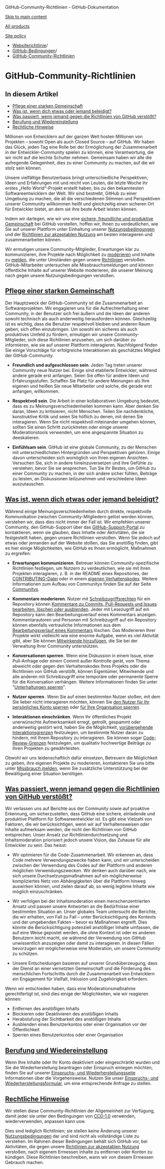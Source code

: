 GitHub-Community-Richtlinien - GitHub-Dokumentation

[Skip to main content](#main-content)

[All products](/de)

[Site policy](/site-policy)

* [Websiterichtlinie](/de/site-policy)/
* [GitHub-Bedingungen](/de/site-policy/github-terms)/
* [GitHub-Community-Richtlinien](/de/site-policy/github-terms/github-community-guidelines)

GitHub-Community-Richtlinien
==========

In diesem Artikel
----------

* [Pflege einer starken Gemeinschaft](#maintaining-a-strong-community)
* [Was ist, wenn dich etwas oder jemand beleidigt?](#what-if-something-or-someone-offends-you)
* [Was passiert, wenn jemand gegen die Richtlinien von GitHub verstößt?](#what-happens-if-someone-violates-githubs-policies)
* [Berufung und Wiedereinstellung](#appeal-and-reinstatement)
* [Rechtliche Hinweise](#legal-notices)

Millionen von Entwicklern auf der ganzen Welt hosten Millionen von Projekten – sowohl Open als auch Closed Source – auf GitHub. Wir haben das Glück, jeden Tag eine Rolle bei der Ermöglichung der Zusammenarbeit in der Entwickler-Community spielen zu können, eine Verantwortung, die wir nicht auf die leichte Schulter nehmen. Gemeinsam haben wir alle die aufregende Gelegenheit, dies zu einer Community zu machen, auf die wir stolz sein können.

Unsere vielfältige Benutzerbasis bringt unterschiedliche Perspektiven, Ideen und Erfahrungen mit und reicht von Leuten, die letzte Woche ihr erstes „Hello World“-Projekt erstellt haben, bis zu den bekanntesten Softwareentwicklern der Welt. Wir sind bestrebt, GitHub zu einer Umgebung zu machen, die all die verschiedenen Stimmen und Perspektiven unserer Community willkommen heißt und gleichzeitig einen sicheren Ort für Entwickler bietet, an dem sie ihre beste Arbeit leisten können.

Indem wir darlegen, wie wir uns eine [sichere, freundliche und produktive Gemeinschaft](https://opensource.guide/building-community/) bei GitHub vorstellen, hoffen wir, Ihnen zu verdeutlichen, wie Sie auf unserer Plattform unter Einhaltung unserer [Nutzungsbedingungen](/de/site-policy/github-terms/github-terms-of-service) und der [Richtlinien zur akzeptablen Nutzung](/de/site-policy/acceptable-use-policies/github-acceptable-use-policies) am besten interagieren und zusammenarbeiten können.

Wir ermutigen unsere Community-Mitglieder, Erwartungen klar zu kommunizieren, ihre Projekte nach Möglichkeit zu [moderieren](#what-if-something-or-someone-offends-you) und Inhalte zu [melden](https://github.com/contact/report-abuse), die unter Umständen gegen unsere [Richtlinien](/de/site-policy/github-terms/github-terms-of-service) verstoßen. GitHub-Mitarbeiter untersuchen alle Missbrauchsmeldungen und können öffentliche Inhalte auf unserer Website moderieren, die unserer Meinung nach gegen unsere Nutzungsbedingungen verstoßen.

[Pflege einer starken Gemeinschaft](#maintaining-a-strong-community)
----------

Der Hauptzweck der GitHub-Community ist die Zusammenarbeit an Softwareprojekten. Wir engagieren uns für die Aufrechterhaltung einer Community, in der Benutzer sich frei äußern und die Ideen der anderen sowohl technisch als auch anderweitig herausfordern können. Gleichzeitig ist es wichtig, dass die Benutzer respektvoll bleiben und anderen Raum geben, sich offen einzubringen. Um sowohl ein sicheres als auch produktives Umfeld zu fördern, ermutigen wir unsere Community-Mitglieder, sich diese Richtlinien anzusehen, um sich darüber zu informieren, wie sie auf unserer Plattform interagieren. Nachfolgend finden Sie einige Vorschläge für erfolgreiche Interaktionen als geschätztes Mitglied der GitHub-Community.

* **Freundlich und aufgeschlossen sein**. Jeden Tag treten unserer Community neue Nutzer bei. Einige sind etablierte Entwickler, während andere gerade erst anfangen. Seien Sie offen für andere Ideen und Erfahrungsstufen. Schaffen Sie Platz für andere Meinungen als Ihre eigenen und heißen Sie neue Mitarbeiter und solche, die gerade erst anfangen, willkommen.

* **Respektvoll sein**. Die Arbeit in einer kollaborativen Umgebung bedeutet, dass es zu Meinungsverschiedenheiten kommen kann. Aber denken Sie daran, Ideen zu kritisieren, nicht Menschen. Teilen Sie nachdenkliche, konstruktive Kritik und seien Sie höflich zu denen, mit denen Sie interagieren. Wenn Sie nicht respektvoll miteinander umgehen können, sollten Sie einen Schritt zurücktreten oder einige unserer Moderationstools verwenden, um eine angespannte Situation zu deeskalieren.

* **Einfühlsam sein**. GitHub ist eine globale Community, zu der Menschen mit unterschiedlichsten Hintergründen und Perspektiven gehören. Einige davon unterscheiden sich womöglich von Ihren eigenen Ansichten. Versuchen Sie, sich in andere hineinzuversetzen und ihre Gefühle zu verstehen, bevor Sie sie ansprechen. Tun Sie Ihr Bestes, um GitHub zu einer Community zu machen, in der sich andere sicher fühlen, Beiträge zu leisten, an Diskussionen teilzunehmen und verschiedene Ideen auszutauschen.

[Was ist, wenn dich etwas oder jemand beleidigt?](#what-if-something-or-someone-offends-you)
----------

Während einige Meinungsverschiedenheiten durch direkte, respektvolle Kommunikation zwischen Community-Mitgliedern gelöst werden können, verstehen wir, dass dies nicht immer der Fall ist. Wir empfehlen unserer Community, den GitHub-Support über das [GitHub-Support-Portal](https://support.github.com/) zu kontaktieren, wenn sie glauben, dass Inhalte oder Aktivitäten, die sie festgestellt haben, gegen unsere Richtlinien verstoßen. Wenn Sie jedoch auf etwas oder jemanden auf der Website stoßen, das Sie anstößig finden, gibt es hier einige Möglichkeiten, wie GitHub es Ihnen ermöglicht, Maßnahmen zu ergreifen:

* **Erwartungen kommunizieren**. Betreuer können Community-spezifische Richtlinien festlegen, um Nutzern zu verdeutlichen, wie sie mit ihren Projekten interagieren, z. B. in der README eines Repositories, der [CONTRIBUTING-Datei](/de/communities/setting-up-your-project-for-healthy-contributions/setting-guidelines-for-repository-contributors) oder in einem [eigenen Verhaltenskodex](/de/communities/setting-up-your-project-for-healthy-contributions/adding-a-code-of-conduct-to-your-project). Weitere Informationen zum Aufbau von Communitys finden Sie auf der Seite [Communitys](/de/communities).

* **Kommentare moderieren**. Nutzer mit [Schreibzugriffsrechten](/de/organizations/managing-user-access-to-your-organizations-repositories/repository-roles-for-an-organization) für ein Repository können [Kommentare zu Commits, Pull-Requests und Issues bearbeiten, löschen oder ausblenden](/de/communities/moderating-comments-and-conversations/managing-disruptive-comments). Jeder mit Lesezugriff auf ein Repository kann den Bearbeitungsverlauf eines Kommentars anzeigen. Kommentarautoren und Personen mit Schreibzugriff auf ein Repository können ebenfalls vertrauliche Informationen aus dem [Bearbeitungsverlauf eines Kommentars](/de/communities/moderating-comments-and-conversations/tracking-changes-in-a-comment) löschen. Das Moderieren Ihrer Projekte wirkt vielleicht wie eine enorme Aufgabe, wenn es viel Aktivität gibt, aber Sie können [Mitwirkende hinzufügen](/de/account-and-profile/setting-up-and-managing-your-personal-account-on-github/managing-personal-account-settings/permission-levels-for-a-personal-account-repository#collaborator-access-for-a-repository-owned-by-a-personal-account), die Sie bei der Verwaltung Ihrer Community unterstützen.

* **Konversationen sperren** . Wenn eine Diskussion in einem Issue, einer Pull-Anfrage oder einem Commit außer Kontrolle gerät, vom Thema abweicht oder gegen den Verhaltenskodex Ihres Projekts oder die Richtlinien von GitHub verstößt, können Eigentümer, Mitwirkende und alle anderen mit Schreibzugriff eine temporäre oder permanente Sperre für die Konversation verhängen. Weitere Informationen finden Sie unter "[Unterhaltungen sperren](/de/communities/moderating-comments-and-conversations/locking-conversations)".

* **Nutzer sperren** . Wenn Sie auf einen bestimmten Nutzer stoßen, mit dem Sie lieber nicht interagieren möchten, können Sie [den Nutzer für Ihr persönliches Konto sperren](/de/communities/maintaining-your-safety-on-github/blocking-a-user-from-your-personal-account) oder [für Ihre Organisation sperren](/de/communities/maintaining-your-safety-on-github/blocking-a-user-from-your-organization).

* **Interaktionen einschränken**. Wenn Ihr öffentliches Projekt unerwünschte Aufmerksamkeit erregt, getrollt, gespammt oder anderweitig gestört wird, haben Sie die Möglichkeit, [vorübergehende Interaktionsgrenzen](/de/communities/moderating-comments-and-conversations/limiting-interactions-in-your-repository) festzulegen, um bestimmte Nutzer daran zu hindern, mit Ihrem Repository zu interagieren. Sie können sogar [Code-Review-Grenzen](https://github.blog/2021-11-01-github-keeps-getting-better-for-open-source-maintainers/#preventing-drive-by-pull-request-approvals-and-requested-changes) festzulegen, um qualitativ hochwertige Beiträge zu Ihren Projekten zu gewährleisten.

Obwohl wir uns leidenschaftlich dafür einsetzen, Betreuern die Möglichkeit zu geben, ihre eigenen Projekte zu moderieren, kontaktieren Sie uns bitte unter [Missbrauch melden](https://github.com/contact/report-abuse), wenn Sie zusätzliche Unterstützung bei der Bewältigung einer Situation benötigen.

[Was passiert, wenn jemand gegen die Richtlinien von GitHub verstößt?](#what-happens-if-someone-violates-githubs-policies)
----------

Wir verlassen uns auf Berichte aus der Community sowie auf proaktive Erkennung, um sicherzustellen, dass GitHub eine sichere, einladende und produktive Plattform für Softwareentwickler ist. Es gibt eine Vielzahl von Faktoren, die wir berücksichtigen, wenn wir auf Verhaltensweisen oder Inhalte aufmerksam werden, die nicht den Richtlinien von GitHub entsprechen. Unser Ansatz zur Richtliniendurchsetzung und Inhaltsmoderation priorisiert jedoch unsere Vision, das Zuhause für alle Entwickler zu sein. Das heisst:

* Wir optimieren für die Code-Zusammenarbeit. Wir erkennen an, dass Code mehrere Verwendungszwecke haben kann, und wir unterscheiden zwischen der Verwendung des Codes auf der Plattform und anderen möglichen Verwendungszwecken. Wir denken auch darüber nach, wie sich unsere Durchsetzungsmaßnahmen auf ein möglicherweise kompliziertes Netz von Abhängigkeiten über die Plattform hinweg auswirken können, und zielen darauf ab, so wenig legitime Inhalte wie möglich einzuschränken.

* Wir verfolgen bei der Inhaltsmoderation einen menschenzentrierten Ansatz und passen unsere Antworten an die Bedürfnisse einer bestimmten Situation an. Unser globales Team untersucht die Berichte, die wir erhalten, von Fall zu Fall – unter Berücksichtigung des Kontexts und der umgebenden Fakten – bevor es Maßnahmen ergreift. Dies könnte die Berücksichtigung potenziell anstößiger Inhalte umfassen, die auf eine Weise gepostet werden, die ohne Kontext ist oder es anderen Benutzern leicht macht, sie während der Verwendung von GitHub unwissentlich anzuzeigen oder damit zu interagieren. In diesen Fällen bevorzugen wir möglicherweise eine Moderation, um unsere Community zu schützen.

* Unsere Entscheidungen basieren auf unserer Grundüberzeugung, dass der Dienst an einer vernetzten Gemeinschaft und die Förderung des menschlichen Fortschritts durch die Zusammenarbeit von Entwicklern ein Engagement für Vielfalt, Inklusion und Zugehörigkeit erfordern.

Wenn wir entschieden haben, dass eine Moderationsmaßnahme gerechtfertigt ist, sind dies einige der Möglichkeiten, wie wir reagieren können:

* Entfernen des anstößigen Inhalts
* Blockieren oder Deaktivieren des anstößigen Inhalts
* Herabstufung der Sichtbarkeit des anstößigen Inhalts
* Ausblenden eines Benutzerkontos oder einer Organisation vor der Öffentlichkeit
* Sperren eines Benutzerkontos oder einer Organisation

[Berufung und Wiedereinstellung](#appeal-and-reinstatement)
----------

Wenn Ihre Inhalte oder Ihr Konto deaktiviert oder eingeschränkt wurden und Sie die Wiederherstellung beantragen oder Einspruch einlegen möchten, finden Sie auf unserer [Einspruchs- und Wiederherstellungsseite](/de/site-policy/acceptable-use-policies/github-appeal-and-reinstatement) Informationen über die Vorgehensweise. Nutzen Sie unser [Einspruchs- und Wiederherstellungsformular](https://support.github.com/contact/reinstatement), um eine entsprechende Anfrage zu stellen.

[Rechtliche Hinweise](#legal-notices)
----------

Wir stellen diese Community-Richtlinien der Allgemeinheit zur Verfügung, damit jeder sie unter den Bedingungen von [CC0-1.0](https://creativecommons.org/publicdomain/zero/1.0/) verwenden, wiederverwenden, anpassen kann usw.

Dies sind lediglich Richtlinien; sie stellen keine Änderung unserer [Nutzungsbedingungen](/de/site-policy/github-terms/github-terms-of-service) dar und sind nicht als vollständige Liste zu verstehen. Im Rahmen dieser Bedingungen behält sich GitHub vor, bei Aktivitäten, die gegen unsere [Richtlinien zur akzeptablen Nutzung](/de/site-policy/acceptable-use-policies/github-acceptable-use-policies) verstoßen, nach eigenem Ermessen Inhalte zu entfernen oder Konten zu kündigen. Diese Richtlinien beschreiben, wann wir von diesem Ermessen Gebrauch machen.
